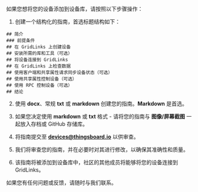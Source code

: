 如果您想将您的设备添加到设备库，请按照以下步骤操作：

1. 创建一个结构化的指南，首选标题结构如下：

```text
## 简介
### 前提条件
## 在 GridLinks 上创建设备
## 安装所需的库和工具（可选）
## 将设备连接到 GridLinks
## 在 GridLinks 上检查数据
## 使用客户端和共享属性请求同步设备状态（可选）
## 使用共享属性控制设备（可选）
## 使用 RPC 控制设备（可选）
## 结论
```

2. 使用 **docx**、常规 **txt** 或 **markdown** 创建您的指南。**Markdown** 是首选。

3. 如果您决定使用 **markdown** 或 **txt** 格式 - 请将您的指南与 **图像/屏幕截图** 一起放入存档或 GitHub 存储库。

4. 将指南提交至 [**devices@thingsboard.io**](mailto:devices@thingsboard.io) 以供审查。

5. 我们将审查您的指南，并在必要时对其进行修改，以确保其准确性和质量。

6. 该指南将被添加到设备库中，社区的其他成员将能够将您的设备连接到 GridLinks。

如果您有任何问题或反馈，请随时与我们联系。